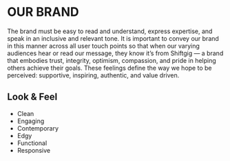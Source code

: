 # OUR BRAND

The brand must be easy to read and understand, express expertise, and speak in an inclusive and relevant tone. It is important to convey our brand in this manner across all user touch points  so that when our varying audiences hear or read our message, they know it’s from Shiftgig — a brand that embodies trust, integrity, optimism, compassion, and pride in helping others achieve their goals. These feelings define the way we hope to be perceived: supportive, inspiring, authentic, and value driven.

## Look & Feel
* Clean
* Engaging
* Contemporary
* Edgy
* Functional
* Responsive
